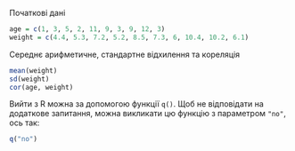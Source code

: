 Початкові дані
```r
age = c(1, 3, 5, 2, 11, 9, 3, 9, 12, 3)
weight = c(4.4, 5.3, 7.2, 5.2, 8.5, 7.3, 6, 10.4, 10.2, 6.1)
```

Середнє арифметичне, стандартне відхилення та кореляція
```r
mean(weight)
sd(weight)
cor(age, weight)
```

Вийти з R можна за допомогою функції `q()`. Щоб не відповідати на додаткове запитання, можна викликати цю функцію з параметром `"no"`, ось так:
```r
q("no")
```

